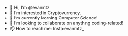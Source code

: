 - 👋 Hi, I’m @evanmtz
- 👀 I’m interested in Cryptovurrency.
- 🌱 I’m currently learning Computer Science!
- 💞️ I’m looking to collaborate on anything coding-related!
- 📫 How to reach me: Insta:evanmtz_

<!---
evanmtz/evanmtz is a ✨ special ✨ repository because its `README.md` (this file) appears on your GitHub profile.
You can click the Preview link to take a look at your changes.
--->
